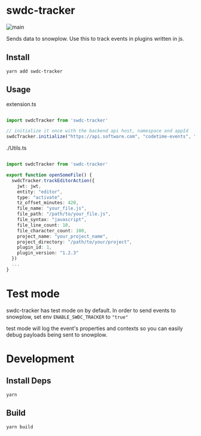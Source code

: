 # swdc-tracker

![main](https://github.com/swdotcom/swdc-tracker/workflows/Build%20and%20Test/badge.svg)

Sends data to snowplow. Use this to track events in plugins written in js.

## Install

```
yarn add swdc-tracker
```

## Usage

extension.ts
```ts

import swdcTracker from 'swdc-tracker'

// initialize it once with the backend api host, namespace and appId
swdcTracker.initialize("https://api.software.com", "codetime-events", "codetime-vscode")

```


./Utils.ts
```ts

import swdcTracker from 'swdc-tracker'

export function openSomeFile() {
  swdcTracker.trackEditorAction({
    jwt: jwt,
    entity: "editor",
    type: "activate",
    tz_offset_minutes: 420,
    file_name: "your_file.js",
    file_path: "/path/to/your_file.js",
    file_syntax: "javascript",
    file_line_count: 10,
    file_character_count: 100,
    project_name: "your_project_name",
    project_directory: "/path/to/your/project",
    plugin_id: 1,
    plugin_version: "1.2.3"
  })
  ...
}
```

# Test mode

swdc-tracker has test mode on by default. In order to send events to snowplow, set env `ENABLE_SWDC_TRACKER` to `"true"`

test mode will log the event's properties and contexts so you can easily debug payloads being sent to snowplow.

# Development

## Install Deps
```
yarn
```

## Build

```
yarn build
```
